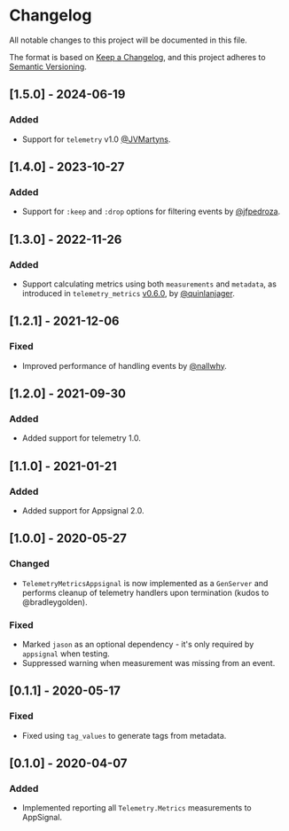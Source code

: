 # Changelog

All notable changes to this project will be documented in this file.

The format is based on [Keep a Changelog](https://keepachangelog.com/en/1.0.0/),
and this project adheres to [Semantic Versioning](https://semver.org/spec/v2.0.0.html).

## [1.5.0] - 2024-06-19

### Added

- Support for `telemetry` v1.0 [@JVMartyns](https://github.com/JVMartyns).

## [1.4.0] - 2023-10-27

### Added

- Support for `:keep` and `:drop` options for filtering events by [@jfpedroza](https://github.com/jfpedroza).

## [1.3.0] - 2022-11-26

### Added

- Support calculating metrics using both `measurements` and `metadata`, as introduced in `telemetry_metrics` [v0.6.0](https://github.com/beam-telemetry/telemetry_metrics/blob/main/CHANGELOG.md#060), by [@quinlanjager](https://github.com/quinlanjager).

## [1.2.1] - 2021-12-06

### Fixed

- Improved performance of handling events by [@nallwhy](https://github.com/nallwhy).

## [1.2.0] - 2021-09-30

### Added

- Added support for telemetry 1.0.

## [1.1.0] - 2021-01-21

### Added

- Added support for Appsignal 2.0.

## [1.0.0] - 2020-05-27

### Changed

- `TelemetryMetricsAppsignal` is now implemented as a `GenServer` and performs cleanup
  of telemetry handlers upon termination (kudos to @bradleygolden).

### Fixed

- Marked `jason` as an optional dependency - it's only required by `appsignal` when testing.
- Suppressed warning when measurement was missing from an event.

## [0.1.1] - 2020-05-17

### Fixed

- Fixed using `tag_values` to generate tags from metadata.

## [0.1.0] - 2020-04-07

### Added

- Implemented reporting all `Telemetry.Metrics` measurements to AppSignal.
